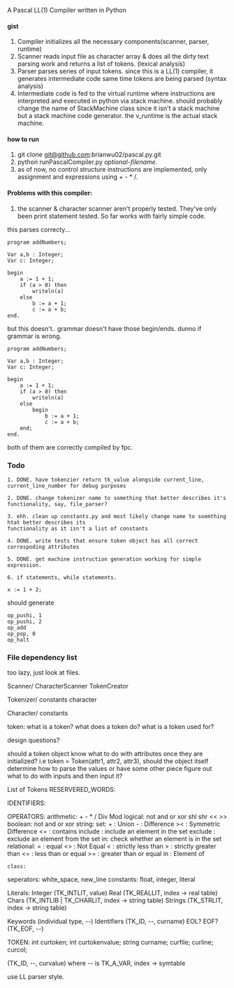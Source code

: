 A Pascal LL(1) Compiler written in Python

#### gist

1. Compiler initializes all the necessary components(scanner, parser, runtime)
2. Scanner reads input file as character array & does all the dirty text parsing work and returns a list of tokens. (lexical analysis)
3. Parser parses series of input tokens. since this is a LL(1) compiler, it generates intermediate code same time tokens are being parsed (syntax analysis)
4. Intermediate code is fed to the virtual runtime where instructions are interpreted and executed in python via stack machine. should probably
change the name of StackMachine class since it isn't a stack machine but a stack machine code generator. the v_runtime is the actual stack machine.

#### how to run 
1. git clone git@github.com:brianwu02/pascal.py.git
2. python runPascalCompiler.py *optional-filename*.
3. as of now, no control structure instructions are implemented, only assignment and expressions using + - * /.

#### Problems with this compiler:

1. the scanner & character scanner aren't properly tested. They've only been
print statement tested. So far works with fairly simple code.

this parses correcty...

```
program addNumbers;

Var a,b : Integer;
Var c: Integer;

begin
    a := 1 + 1;
    if (a > 0) then
        writeln(a)
    else
        b := a + 1;
        c := a + b;
end.
```

but this doesn't..  grammar doesn't have those begin/ends. dunno if grammar is wrong.


```
program addNumbers;

Var a,b : Integer;
Var c: Integer;

begin
    a := 1 + 1;
    if (a > 0) then
        writeln(a)
    else
        begin
            b := a + 1;
            c := a + b;
    end;
end.
```

both of them are correctly compiled by fpc.

### Todo

    1. DONE. have tokenzier return tk_value alongside current_line, current_line_number for debug purposes

    2. DONE. change tokenizer name to something that better describes it's functionality, say, file_parser?

    3. ehh. clean up constants.py and most likely change name to soemthing htat better describes its 
    functionality as it isn't a list of constants 

    4. DONE. write tests that ensure token object has all correct correspoding attributes 

    5. DONE. get machine instruction generation working for simple expression.
    
    6. if statements, while statements.

```
x := 1 + 2;
``` 

should generate

```
op_pushi, 1
op_pushi, 2
op_add
op_pop, 0
op_halt
```

### File dependency list

too lazy, just look at files.

Scanner/
    CharacterScanner
    TokenCreator

Tokenizer/
    constants 
    character

Character/
    constants


token: 
what is a token?
what does a token do? 
what is a token used for?


design questions?

should a token object know what to do with attributes once they are initialized?
i.e token = Token(attr1, attr2, attr3), should the object itself determine how
to parse the values or have some other piece figure out what to do with inputs 
and then input it?

List of Tokens
RESERVERED_WORDS:

IDENTIFIERS:

OPERATORS:
    arithmetic: + - * / Div Mod
    logical: not and or xor shl shr << >>
    boolean: not and or xor
    string: 
    set: 
        + : Union
        - : Difference
        >< : Symmetric Difference
        <= : contains
        include : include an element in the set
        exclude : exclude an element from the set
        in: check whether an element is in the set
    relational:
        = : equal
        <> : Not Equal
        < : strictly less than
        > : strictly greater than
        <= : less than or equal
        >= : greater than or equal
        in : Element of

    class:

seperators: white_space, new_line
constants: float, integer, literal


Literals:
    Integer (TK_INTLIT, value)
    Real (TK_REALLIT, index -> real table)
    Chars (TK_INTLIB | TK_CHARLIT, index -> string table)
    Strings (TK_STRLIT, index -> string table)

Keywords (individual type, --)
Identifiers (TK_ID, --, curname)
EOL? EOF? (TK_EOF, --)

TOKEN:
    int curtoken;
    int curtokenvalue;
    string curname;
    curfile;
    curline;
    curcol;

(TK_ID, --, curvalue) where -- is TK_A_VAR, index -> symtable

use LL parser style.



